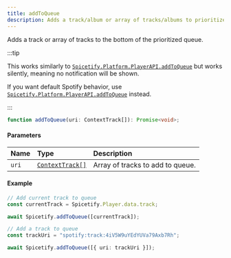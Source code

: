 ```yaml
---
title: addToQueue
description: Adds a track/album or array of tracks/albums to prioritized queue.
---
```


Adds a track or array of tracks to the bottom of the prioritized queue.

:::tip

This works similarly to [`Spicetify.Platform.PlayerAPI.addToQueue`](/docs/development/api-wrapper/methods/platform#addtoqueue) but works silently, meaning no notification will be shown.

If you want default Spotify behavior, use [`Spicetify.Platform.PlayerAPI.addToQueue`](/docs/development/api-wrapper/methods/platform#addtoqueue) instead.

:::

```ts
function addToQueue(uri: ContextTrack[]): Promise<void>;
```

#### Parameters

| Name | Type | Description |
| :--- | :--- | :--- |
| `uri` | [`ContextTrack[]`](/docs/development/api-wrapper/types/context-track) | Array of tracks to add to queue. |

#### Example

```ts
// Add current track to queue
const currentTrack = Spicetify.Player.data.track;

await Spicetify.addToQueue([currentTrack]);

// Add a track to queue
const trackUri = "spotify:track:4iV5W9uYEdYUVa79Axb7Rh";

await Spicetify.addToQueue([{ uri: trackUri }]);